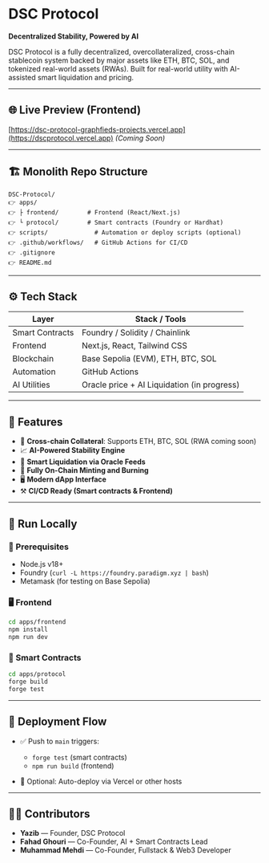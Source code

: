 # DSC Protocol

**Decentralized Stability, Powered by AI**

DSC Protocol is a fully decentralized, overcollateralized, cross-chain stablecoin system backed by major assets like ETH, BTC, SOL, and tokenized real-world assets (RWAs). Built for real-world utility with AI-assisted smart liquidation and pricing.

---

## 🌐 Live Preview (Frontend)

[https://dsc-protocol-graphfieds-projects.vercel.app](https://dscprotocol.vercel.app) *(Coming Soon)*

---

## 🏗️ Monolith Repo Structure

```
DSC-Protocol/
👉️ apps/
👉️ ├ frontend/        # Frontend (React/Next.js)
👉️ └ protocol/        # Smart contracts (Foundry or Hardhat)
👉️ scripts/             # Automation or deploy scripts (optional)
👉️ .github/workflows/   # GitHub Actions for CI/CD
👉️ .gitignore
👉️ README.md
```

---

## ⚙️ Tech Stack

| Layer           | Stack / Tools                               |
| --------------- | ------------------------------------------- |
| Smart Contracts | Foundry / Solidity / Chainlink              |
| Frontend        | Next.js, React, Tailwind CSS                |
| Blockchain      | Base Sepolia (EVM), ETH, BTC, SOL           |
| Automation      | GitHub Actions                              |
| AI Utilities    | Oracle price + AI Liquidation (in progress) |

---

## 🚀 Features

* 🔗 **Cross-chain Collateral**: Supports ETH, BTC, SOL (RWA coming soon)
* 📈 **AI-Powered Stability Engine**
* 🧠 **Smart Liquidation via Oracle Feeds**
* 🔐 **Fully On-Chain Minting and Burning**
* 🖥️ **Modern dApp Interface**
* ⚒️ **CI/CD Ready (Smart contracts & Frontend)**

---

## 🧪 Run Locally

### 🔧 Prerequisites

* Node.js v18+
* Foundry (`curl -L https://foundry.paradigm.xyz | bash`)
* Metamask (for testing on Base Sepolia)

### 🖥️ Frontend

```bash
cd apps/frontend
npm install
npm run dev
```

### 🔐 Smart Contracts

```bash
cd apps/protocol
forge build
forge test
```

---

## 🌉 Deployment Flow

* ✅ Push to `main` triggers:

  * `forge test` (smart contracts)
  * `npm run build` (frontend)
* 🎯 Optional: Auto-deploy via Vercel or other hosts

---

## 👨‍💻 Contributors

* **Yazib** — Founder, DSC Protocol
* **Fahad Ghouri** — Co-Founder, AI + Smart Contracts Lead
* **Muhammad Mehdi** — Co-Founder, Fullstack & Web3 Developer
<!-- 
---

## 🏆 Built for

**[Base APAC Hackathon 2024](https://base.org/hackathons)**
*Competing in the Real-World Utility + AI track.*

--- -->
<!-- 
## 📜 License

© 2024 DSC Protocol. All rights reserved. Licensed under custom or commercial terms. Contact the team for usage or partnership.

---

> For inquiries, reach out via [Pakverse](https://www.linkedin.com/company/pakverse) -->
